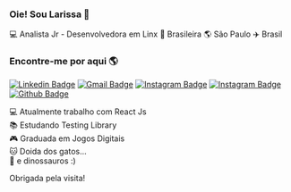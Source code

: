 
### Oie! Sou Larissa 👋

💻 Analista Jr - Desenvolvedora em Linx 🏡 Brasileira 🌎 São Paulo ✈️ Brasil

### Encontre-me por aqui 🌎

[![Linkedin Badge](https://img.shields.io/badge/-LarissaAzevedo-blue?style=flat-square&logo=Linkedin&logoColor=white&link=https://www.linkedin.com/in/larissa-santos-de-azevedo-65bb6a171)](https://www.linkedin.com/in/larissa-santos-de-azevedo-65bb6a171)
[![Gmail Badge](https://img.shields.io/badge/-lari.santosazevedo@gmail.com-c14438?style=flat-square&logo=Gmail&logoColor=white&link=mailto:lari.santosazevedo@gmail.com)](mailto:lari.santosazevedo@gmail.com)
[![Instagram Badge](https://img.shields.io/badge/-Dino.Coder-blue?style=flat-square&logo=Instagram&logoColor=white&link=https://www.instagram.com/code.lari/?hl=pt-br)](https://www.instagram.com/dino.coder/?hl=pt-br)
[![Instagram Badge](https://img.shields.io/badge/-Instagram-blue?style=flat-square&logo=Instagram&logoColor=white&link=https://www.instagram.com/usakimodoki/)](https://www.instagram.com/usakimodoki/)
[![Github Badge](https://img.shields.io/badge/-Github-black?style=flat-square&logo=Github&logoColor=white&link=https://github.com/LarissaAzevedo)](https://github.com/LarissaAzevedo)


💻 Atualmente trabalho com React Js<br>
📚 Estudando Testing Library<br>
🎮 Graduada em Jogos Digitais<br>
🐱 Doida dos gatos...<br>
🦖 e dinossauros :)

Obrigada pela visita!
</samp>
